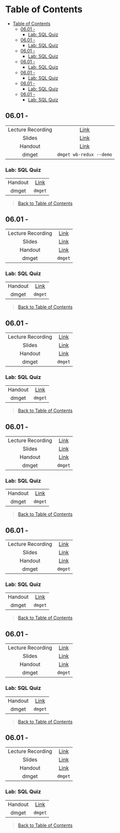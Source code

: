 # Table of Contents

- [Table of Contents](#table-of-contents)
  - [06.01 -](#0601--)
    - [Lab: SQL Quiz](#lab-sql-quiz)
  - [06.01 -](#0601---1)
    - [Lab: SQL Quiz](#lab-sql-quiz-1)
  - [06.01 -](#0601---2)
    - [Lab: SQL Quiz](#lab-sql-quiz-2)
  - [06.01 -](#0601---3)
    - [Lab: SQL Quiz](#lab-sql-quiz-3)
  - [06.01 -](#0601---4)
    - [Lab: SQL Quiz](#lab-sql-quiz-4)
  - [06.01 -](#0601---5)
    - [Lab: SQL Quiz](#lab-sql-quiz-5)
  - [06.01 -](#0601---6)
    - [Lab: SQL Quiz](#lab-sql-quiz-6)

## 06.01 - 

|  |  |
| :---: | :---: |
| Lecture Recording | [Link](https://strategiced.zoom.us/rec/share/pljz6FyEamOfnjVthHAfMRIaA_5UZEv7you-DJevAFttJSe5vfvKBOGCqYWt0cjH.YFoevewuvvr_j-Ig?startTime=1719675642000) |
| Slides | [Link](https://ed.devmountain.com/materials/ogptlh2/slides/wb-redux/) |
| Handout | [Link](https://ed.devmountain.com/materials/ogptlh2/lectures/wb-redux/) |
| dmget | `dmget wb-redux --demo` |

### Lab: SQL Quiz

|  |  |
| :---: | :---: |
| Handout | [Link]() |
| dmget | `dmget` |

> [Back to Table of Contents](#table-of-contents)

## 06.01 - 

|  |  |
| :---: | :---: |
| Lecture Recording | [Link]() |
| Slides | [Link]() |
| Handout | [Link]() |
| dmget | `dmget` |

### Lab: SQL Quiz

|  |  |
| :---: | :---: |
| Handout | [Link]() |
| dmget | `dmget` |

> [Back to Table of Contents](#table-of-contents)

## 06.01 - 

|  |  |
| :---: | :---: |
| Lecture Recording | [Link]() |
| Slides | [Link]() |
| Handout | [Link]() |
| dmget | `dmget` |

### Lab: SQL Quiz

|  |  |
| :---: | :---: |
| Handout | [Link]() |
| dmget | `dmget` |

> [Back to Table of Contents](#table-of-contents)

## 06.01 - 

|  |  |
| :---: | :---: |
| Lecture Recording | [Link]() |
| Slides | [Link]() |
| Handout | [Link]() |
| dmget | `dmget` |

### Lab: SQL Quiz

|  |  |
| :---: | :---: |
| Handout | [Link]() |
| dmget | `dmget` |

> [Back to Table of Contents](#table-of-contents)

## 06.01 - 

|  |  |
| :---: | :---: |
| Lecture Recording | [Link]() |
| Slides | [Link]() |
| Handout | [Link]() |
| dmget | `dmget` |

### Lab: SQL Quiz

|  |  |
| :---: | :---: |
| Handout | [Link]() |
| dmget | `dmget` |

> [Back to Table of Contents](#table-of-contents)

## 06.01 - 

|  |  |
| :---: | :---: |
| Lecture Recording | [Link]() |
| Slides | [Link]() |
| Handout | [Link]() |
| dmget | `dmget` |

### Lab: SQL Quiz

|  |  |
| :---: | :---: |
| Handout | [Link]() |
| dmget | `dmget` |

> [Back to Table of Contents](#table-of-contents)

## 06.01 - 

|  |  |
| :---: | :---: |
| Lecture Recording | [Link]() |
| Slides | [Link]() |
| Handout | [Link]() |
| dmget | `dmget` |

### Lab: SQL Quiz

|  |  |
| :---: | :---: |
| Handout | [Link]() |
| dmget | `dmget` |

> [Back to Table of Contents](#table-of-contents)
